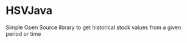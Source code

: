 HSVJava
=======

Simple Open Source library to get historical stock values from a given period or time